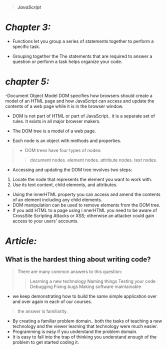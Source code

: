 > ***JavaScript***
# _Chapter 3:_
- Functions let you group a series of statements together to perform a specific task. 
+ Grouping together the The statements that are required to answer a question or perform a task helps organize your code. 


# _chapter 5:_
-Document Object Model DOM specifies how browsers should create a model of an HTML page and how JavaScript can access and update the contents of a web page while it is in the browser window. 
- DOM is not part of HTML or part of JavaScript.. it is a separate set of rules. It exists in all major browser makers.
+ The  DOM tree is a model of a web page.
* Each node is an object with methods and properties. 
>* DOM trees have four types of nodes: 
>> document nodes.
>> element nodes.
>> attribute nodes.
>> text nodes. 
- Accessing and updating the DOM tree involves two steps:
1. Locate the node that represents the element you want to work with.
2. Use its text content, child elements, and attributes. 
- Using the innerHTML property you can access and amend the contents of an element including any child elements.
- DOM manipulation can be used to remove elements from the DOM tree.
- If you add HTML to a page using i nnerHTML you need to be aware of CrossSite Scripting Attacks or XSS; otherwise an attacker could gain access to your users' accounts. 


# _Article:_
## What is the hardest thing about writing code?
> There are many common answers to this question:
>> Learning a new technology
>> Naming things
>> Testing your code
>> Debugging
>> Fixing bugs
>> Making software maintainable
-  we keep demonstrating how to build the same simple application over and over again in each of our courses.
> the answer is familiarity.
- By creating a familiar problem domain.. both the tasks of teaching a new technology and the viewer learning that technology were much easier.
- Programming is easy if you understand the problem domain.
- It is easy to fall into the trap of thinking you understand enough of the problem to get started coding it.
